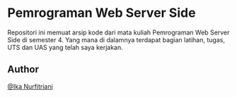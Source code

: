 # Pemrograman Web Server Side
Repositori ini memuat arsip kode dari mata kuliah Pemrograman Web Server Side di semester 4. Yang mana di dalamnya terdapat bagian latihan, tugas, UTS dan UAS yang telah saya kerjakan.

## Author
[@Ika Nurfitriani](http://github.com/ikanurfitriani)
